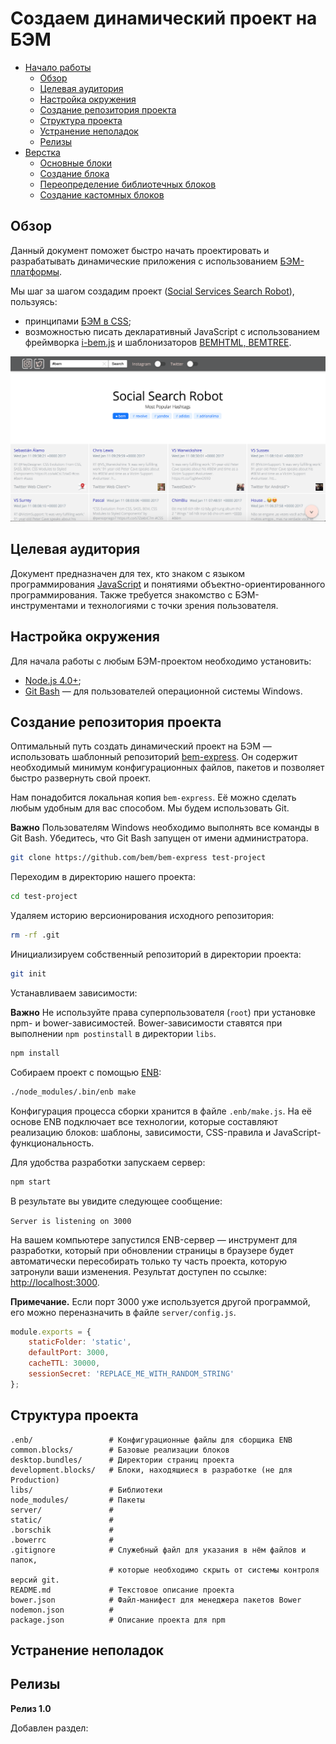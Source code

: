 # Создаем динамический проект на БЭМ
* [Начало работы](#)
  * [Обзор](#Обзор)
  * [Целевая аудитория](#Целевая-аудитория)
  * [Настройка окружения](#Настройка-окружения)
  * [Создание репозитория проекта](#Создание-репозитория-проекта)
  * [Структура проекта](#Структура-проекта)
  * [Устранение неполадок](#Устранение-неполадок)
  * [Релизы](#Релизы)
* [Верстка](#)
  * [Основные блоки](#)
  * [Создание блока](#Создание-блока)
  * [Переопределение библиотечных блоков](Переопределение-библиотечных-блоков)
  * [Создание кастомных блоков](Создание-кастомных-блоков)

## Обзор

Данный документ поможет быстро начать проектировать и разрабатывать динамические приложения с использованием [БЭМ-платформы](https://ru.bem.info/platform/).

Мы шаг за шагом создадим проект ([Social Services Search Robot](#)), пользуясь:
* принципами [БЭМ в CSS](../../method/bem-for-css/bem-for-css.ru.md);
* возможностью писать декларативный JavaScript с использованием фреймворка [i-bem.js](https://ru.bem.info/platform/i-bem/) и шаблонизаторов [BEMHTML, BEMTREE](https://ru.bem.info/platform/bem-xjst/).

![Social Services Search Robot](ssr.png)

## Целевая аудитория

Документ предназначен для тех, кто знаком с языком программирования [JavaScript](http://www.ecma-international.org/publications/standards/Ecma-262.htm) и понятиями объектно-ориентированного программирования. Также требуется знакомство с БЭМ-инструментами и технологиями с точки зрения пользователя.

## Настройка окружения

Для начала работы с любым БЭМ-проектом необходимо установить:

* [Node.js 4.0+](http://nodejs.org/);
* [Git Bash](https://git-for-windows.github.io/) — для пользователей операционной системы Windows.

## Создание репозитория проекта

Оптимальный путь создать динамический проект на БЭМ — использовать шаблонный репозиторий [bem-express](https://github.com/bem/bem-express). Он содержит необходимый минимум конфигурационных файлов, пакетов и позволяет быстро развернуть свой проект.

Нам понадобится локальная копия `bem-express`. Её можно сделать любым удобным для вас способом. Мы будем использовать Git.

**Важно** Пользователям Windows необходимо выполнять все команды в Git Bash. Убедитесь, что Git Bash запущен от имени администратора.

```bash
git clone https://github.com/bem/bem-express test-project
```

Переходим в директорию нашего проекта:

```bash
cd test-project
```

Удаляем историю версионирования исходного репозитория:

```bash
rm -rf .git
```

Инициализируем собственный репозиторий в директории проекта:

```bash
git init
```

Устанавливаем зависимости:

**Важно** Не используйте права суперпользователя (`root`) при установке npm- и bower-зависимостей. Bower-зависимости ставятся при выполнении `npm postinstall` в директории `libs`.

```bash
npm install
```

Собираем проект с помощью [ENB](https://ru.bem.info/toolbox/enb/):

```bash
./node_modules/.bin/enb make
```

Конфигурация процесса сборки хранится в файле `.enb/make.js`. На её основе ENB подключает все технологии, которые составляют реализацию блоков: шаблоны, зависимости, CSS-правила и JavaScript-функциональность.

Для удобства разработки запускаем сервер:

```bash
npm start
```

В результате вы увидите следующее сообщение:

`Server is listening on 3000`

На вашем компьютере запустился ENB-сервер — инструмент для разработки, который при обновлении страницы в браузере будет автоматически пересобирать только ту часть проекта, которую затронули ваши изменения. Результат доступен по ссылке: [http://localhost:3000](http://localhost:3000).

**Примечание.** Если порт 3000 уже используется другой программой, его можно переназначить в файле `server/config.js`.

```js
module.exports = {
    staticFolder: 'static',
    defaultPort: 3000,
    cacheTTL: 30000,
    sessionSecret: 'REPLACE_ME_WITH_RANDOM_STRING'
};
```

## Структура проекта

```files
.enb/                 # Конфигурационные файлы для сборщика ENB
common.blocks/        # Базовые реализации блоков
desktop.bundles/      # Директории страниц проекта
development.blocks/   # Блоки, находящиеся в разработке (не для Production)  
libs/                 # Библиотеки
node_modules/         # Пакеты
server/               #
static/               #
.borschik             #
.bowerrc              #
.gitignore            # Служебный файл для указания в нём файлов и папок,
                      # которые необходимо скрыть от системы контроля версий git.
README.md             # Текстовое описание проекта
bower.json            # Файл-манифест для менеджера пакетов Bower
nodemon.json          #
package.json          # Описание проекта для npm
```

## Устранение неполадок


## Релизы

**Релиз 1.0**

Добавлен раздел:

